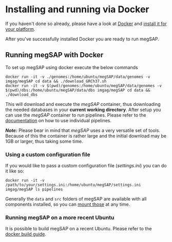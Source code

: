 # Installing and running via Docker

If you haven't done so already, please have a look at [Docker](https://docker.io) and [install it for your platform](https://docs.docker.com/install/).

After you've successfully installed Docker you are ready to run megSAP.

## Running megSAP with Docker

To set up megSAP using docker execute the below commands

```
docker run -it -v ./genomes:/home/ubuntu/megSAP/data/genomes -v imgag/megSAP cd data && ./download_GRCh37.sh
docker run -it -v $(pwd)/genomes:/home/ubuntu/megSAP/data/genomes -v $(pwd)/dbs:/home/ubuntu/megSAP/data/dbs imgag/megSAP cd data && ./download_dbs
```

This will download and execute the _megSAP_ container, thus downloading the needed databases in your **current working directory**.
After setup you can use the _megSAP_ container to run pipelines. Please refer to the [documentation](../README.md) on how to use individual pipelines.

***Note:*** Please bear in mind that _megSAP_ uses a very versatile set of tools. Because of this the container is rather large and the initial download may be 1GB or larger, thus taking some time.

### Using a custom configuration file

If you would like to pass a custom configuration file (_settings.ini_) you can do it like so:

```
docker run -it -v /path/to/your/settings.ini:/home/ubuntu/megSAP/settings.ini imgag/megSAP ls pipelines
```

Generally the `data` and `src` folders of megSAP are available with all components installed, so you can [mount those](https://docs.docker.com/storage/volumes/) at any time.

### Running megSAP on a more recent Ubuntu
It is possible to build megSAP on a recent Ubuntu. Please refer to the [docker build guide](./build_docker.md).


